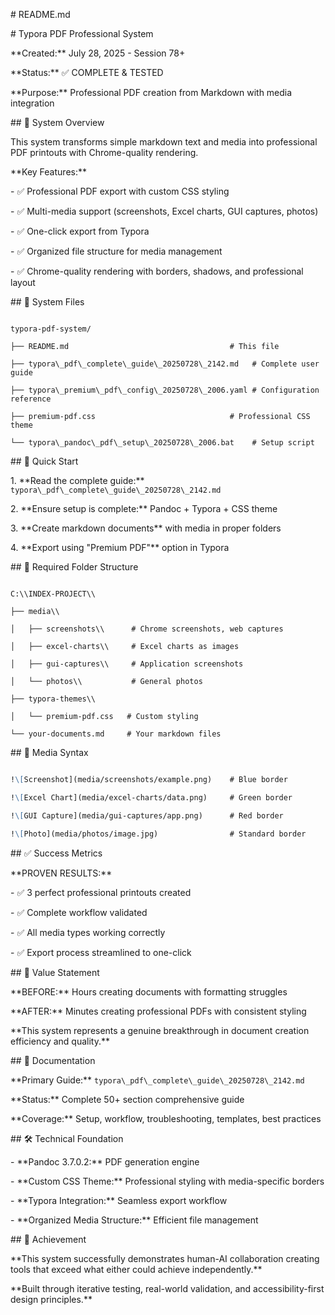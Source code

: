 \# README.md



\# Typora PDF Professional System



\*\*Created:\*\* July 28, 2025 - Session 78+  

\*\*Status:\*\* ✅ COMPLETE \& TESTED  

\*\*Purpose:\*\* Professional PDF creation from Markdown with media integration  



\## 🎯 System Overview



This system transforms simple markdown text and media into professional PDF printouts with Chrome-quality rendering.



\*\*Key Features:\*\*

\- ✅ Professional PDF export with custom CSS styling

\- ✅ Multi-media support (screenshots, Excel charts, GUI captures, photos)

\- ✅ One-click export from Typora

\- ✅ Organized file structure for media management

\- ✅ Chrome-quality rendering with borders, shadows, and professional layout



\## 📁 System Files



```

typora-pdf-system/

├── README.md                                    # This file

├── typora\_pdf\_complete\_guide\_20250728\_2142.md   # Complete user guide

├── typora\_premium\_pdf\_config\_20250728\_2006.yaml # Configuration reference

├── premium-pdf.css                              # Professional CSS theme

└── typora\_pandoc\_pdf\_setup\_20250728\_2006.bat    # Setup script

```



\## 🚀 Quick Start



1\. \*\*Read the complete guide:\*\* `typora\_pdf\_complete\_guide\_20250728\_2142.md`

2\. \*\*Ensure setup is complete:\*\* Pandoc + Typora + CSS theme

3\. \*\*Create markdown documents\*\* with media in proper folders

4\. \*\*Export using "Premium PDF"\*\* option in Typora



\## 📂 Required Folder Structure



```

C:\\INDEX-PROJECT\\

├── media\\

│   ├── screenshots\\      # Chrome screenshots, web captures

│   ├── excel-charts\\     # Excel charts as images

│   ├── gui-captures\\     # Application screenshots

│   └── photos\\           # General photos

├── typora-themes\\

│   └── premium-pdf.css   # Custom styling

└── your-documents.md     # Your markdown files

```



\## 🎨 Media Syntax



```markdown

!\[Screenshot](media/screenshots/example.png)    # Blue border

!\[Excel Chart](media/excel-charts/data.png)     # Green border

!\[GUI Capture](media/gui-captures/app.png)      # Red border

!\[Photo](media/photos/image.jpg)                # Standard border

```



\## ✅ Success Metrics



\*\*PROVEN RESULTS:\*\*

\- ✅ 3 perfect professional printouts created

\- ✅ Complete workflow validated

\- ✅ All media types working correctly

\- ✅ Export process streamlined to one-click



\## 🎯 Value Statement



\*\*BEFORE:\*\* Hours creating documents with formatting struggles  

\*\*AFTER:\*\* Minutes creating professional PDFs with consistent styling  



\*\*This system represents a genuine breakthrough in document creation efficiency and quality.\*\*



\## 📄 Documentation



\*\*Primary Guide:\*\* `typora\_pdf\_complete\_guide\_20250728\_2142.md`  

\*\*Status:\*\* Complete 50+ section comprehensive guide  

\*\*Coverage:\*\* Setup, workflow, troubleshooting, templates, best practices  



\## 🛠️ Technical Foundation



\- \*\*Pandoc 3.7.0.2:\*\* PDF generation engine

\- \*\*Custom CSS Theme:\*\* Professional styling with media-specific borders

\- \*\*Typora Integration:\*\* Seamless export workflow

\- \*\*Organized Media Structure:\*\* Efficient file management



\## 🎉 Achievement



\*\*This system successfully demonstrates human-AI collaboration creating tools that exceed what either could achieve independently.\*\*



\*\*Built through iterative testing, real-world validation, and accessibility-first design principles.\*\*

